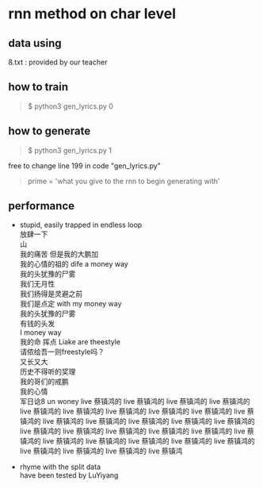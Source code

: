 # rnn method on char level

## data using
8.txt : provided by our teacher

## how to train
> $ python3 gen_lyrics.py 0

## how to generate
> $ python3 gen_lyrics.py 1

free to change line 199 in code "gen_lyrics.py"
> prime = 'what you give to the rnn to begin generating with'

## performance
- stupid, easily trapped in endless loop  
放肆一下  
山  
我的痛苦 但是我的大鹏加  
我的心情的祖的 dife a money way  
我的头犹豫的尸雾  
我们无月性  
我们扬得是灵避之前  
我们是点定 with my money way  
我的头犹豫的尸雾  
有钱的头发  
I money way  
我的命 挥点 Liake are theestyle  
请侬给吾一则freestyle吗？  
又长又大  
历史不得听的奖理  
我的哥们的戒鹏  
我的心情  
军日谂8 un woney live 蔡镇鸿的 live 蔡镇鸿的 live 蔡镇鸿的 live 蔡镇鸿的 live 蔡镇鸿的 live 蔡镇鸿的 live 蔡镇鸿的 live 蔡镇鸿的 live 蔡镇鸿的 live 蔡镇鸿的 live 蔡镇鸿的 live 蔡镇鸿的 live 蔡镇鸿的 live 蔡镇鸿的 live 蔡镇鸿的 live 蔡镇鸿的 live 蔡镇鸿的 live 蔡镇鸿的 live 蔡镇鸿的 live 蔡镇鸿的 live 蔡镇鸿的 live 蔡镇鸿的 live 蔡镇鸿的 live 蔡镇鸿的 live 蔡镇鸿的 live 蔡镇鸿的 live 蔡镇鸿的 live 蔡镇鸿的 live 蔡镇鸿的 live 蔡镇鸿

- rhyme with the split data  
have been tested by LuYiyang
